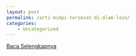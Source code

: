 ```yaml
---
layout: post
permalink: /arti-mimpi-tersesat-di-alam-lain/
categories:
    - Uncategorized
---
```


[Baca Selengkapnya](/05)